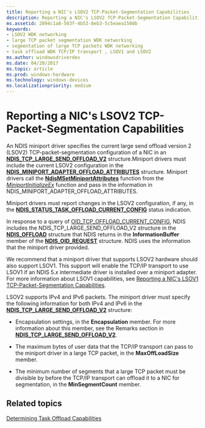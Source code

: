 ```yaml
---
title: Reporting a NIC's LSOV2 TCP-Packet-Segmentation Capabilities
description: Reporting a NIC's LSOV2 TCP-Packet-Segmentation Capabilities
ms.assetid: 2894c1a8-503f-4b53-8eb3-5c5eaea150db
keywords:
- LSOV2 WDK networking
- large TCP packet segmentation WDK networking
- segmentation of large TCP packets WDK networking
- task offload WDK TCP/IP transport , LSOV1 and LSOV2
ms.author: windowsdriverdev
ms.date: 04/20/2017
ms.topic: article
ms.prod: windows-hardware
ms.technology: windows-devices
ms.localizationpriority: medium
---
```


# Reporting a NIC's LSOV2 TCP-Packet-Segmentation Capabilities





An NDIS miniport driver specifies the current large send offload version 2 (LSOV2) TCP-packet-segmentation configuration of a NIC in an [**NDIS\_TCP\_LARGE\_SEND\_OFFLOAD\_V2**](https://msdn.microsoft.com/library/windows/hardware/ff567884) structure.Miniport drivers must include the current LSOV2 configuration in the [**NDIS\_MINIPORT\_ADAPTER\_OFFLOAD\_ATTRIBUTES**](https://msdn.microsoft.com/library/windows/hardware/ff565930) structure. Miniport drivers call the [**NdisMSetMiniportAttributes**](https://msdn.microsoft.com/library/windows/hardware/ff563672) function from the [*MiniportInitializeEx*](https://msdn.microsoft.com/library/windows/hardware/ff559389) function and pass in the information in NDIS\_MINIPORT\_ADAPTER\_OFFLOAD\_ATTRIBUTES.

Miniport drivers must report changes in the LSOV2 configuration, if any, in the [**NDIS\_STATUS\_TASK\_OFFLOAD\_CURRENT\_CONFIG**](https://msdn.microsoft.com/library/windows/hardware/ff567424) status indication.

In response to a query of [OID\_TCP\_OFFLOAD\_CURRENT\_CONFIG](https://msdn.microsoft.com/library/windows/hardware/ff569805), NDIS includes the NDIS\_TCP\_LARGE\_SEND\_OFFLOAD\_V2 structure in the [**NDIS\_OFFLOAD**](https://msdn.microsoft.com/library/windows/hardware/ff566599) structure that NDIS returns in the **InformationBuffer** member of the [**NDIS\_OID\_REQUEST**](https://msdn.microsoft.com/library/windows/hardware/ff566710) structure. NDIS uses the information that the miniport driver provided.

We recommend that a miniport driver that supports LSOV2 hardware should also support LSOV1. This support will enable the TCP/IP transport to use LSOV1 if an NDIS 5.*x* intermediate driver is installed over a miniport adapter. For more information about LSOV1 capabilities, see [Reporting a NIC's LSOV1 TCP-Packet-Segmentation Capabilities](reporting-a-nic-s-lsov1-tcp-packet-segmentation-capabilities.md).

LSOV2 supports IPv4 and IPv6 packets. The miniport driver must specify the following information for both IPv4 and IPv6 in the [**NDIS\_TCP\_LARGE\_SEND\_OFFLOAD\_V2**](https://msdn.microsoft.com/library/windows/hardware/ff567884) structure:

-   Encapsulation settings, in the **Encapsulation** member. For more information about this member, see the Remarks section in [**NDIS\_TCP\_LARGE\_SEND\_OFFLOAD\_V2**](https://msdn.microsoft.com/library/windows/hardware/ff567884).

-   The maximum bytes of user data that the TCP/IP transport can pass to the miniport driver in a large TCP packet, in the **MaxOffLoadSize** member.

-   The minimum number of segments that a large TCP packet must be divisible by before the TCP/IP transport can offload it to a NIC for segmentation, in the **MinSegmentCount** member.

## Related topics


[Determining Task Offload Capabilities](determining-task-offload-capabilities.md)

 

 






